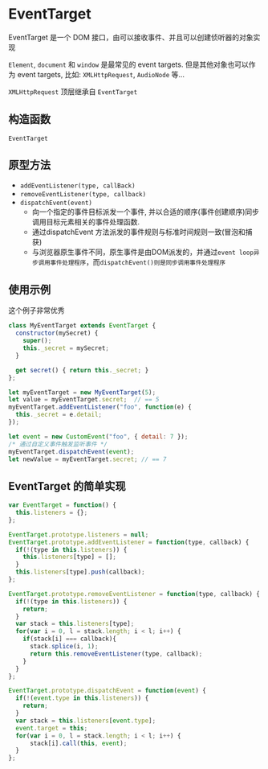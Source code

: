 
# EventTarget

EventTarget 是一个 DOM 接口，由可以接收事件、并且可以创建侦听器的对象实现


`Element`, `document` 和 `window` 是最常见的 event targets. 但是其他对象也可以作为 event targets, 比如: `XMLHttpRequest`, `AudioNode` 等...

`XMLHttpRequest` 顶层继承自 `EventTarget`


## 构造函数

`EventTarget`


## 原型方法

+ `addEventListener(type, callBack)`
+ `removeEventListener(type, callback)`
+ `dispatchEvent(event)`
  + 向一个指定的事件目标派发一个事件, 并以合适的顺序(事件创建顺序)同步调用目标元素相关的事件处理函数.
  + 通过dispatchEvent 方法派发的事件规则与标准时间规则一致(冒泡和捕获) 
  + 与浏览器原生事件不同，原生事件是由DOM派发的，并通过`event loop异步调用事件处理程序`，而`dispatchEvent()则是同步调用事件处理程序`


## 使用示例

这个例子非常优秀

```js
class MyEventTarget extends EventTarget {
  constructor(mySecret) {
    super();
    this._secret = mySecret;
  }

  get secret() { return this._secret; }
};

let myEventTarget = new MyEventTarget(5);
let value = myEventTarget.secret;  // == 5
myEventTarget.addEventListener("foo", function(e) {
  this._secret = e.detail;
});

let event = new CustomEvent("foo", { detail: 7 });
/* 通过自定义事件触发监听事件 */
myEventTarget.dispatchEvent(event); 
let newValue = myEventTarget.secret; // == 7

```


## EventTarget 的简单实现

```js
var EventTarget = function() {
  this.listeners = {};
};

EventTarget.prototype.listeners = null;
EventTarget.prototype.addEventListener = function(type, callback) {
  if(!(type in this.listeners)) {
    this.listeners[type] = [];
  }
  this.listeners[type].push(callback);
};

EventTarget.prototype.removeEventListener = function(type, callback) {
  if(!(type in this.listeners)) {
    return;
  }
  var stack = this.listeners[type];
  for(var i = 0, l = stack.length; i < l; i++) {
    if(stack[i] === callback){
      stack.splice(i, 1);
      return this.removeEventListener(type, callback);
    }
  }
};

EventTarget.prototype.dispatchEvent = function(event) {
  if(!(event.type in this.listeners)) {
    return;
  }
  var stack = this.listeners[event.type];
  event.target = this;
  for(var i = 0, l = stack.length; i < l; i++) {
      stack[i].call(this, event);
  }
};
```

